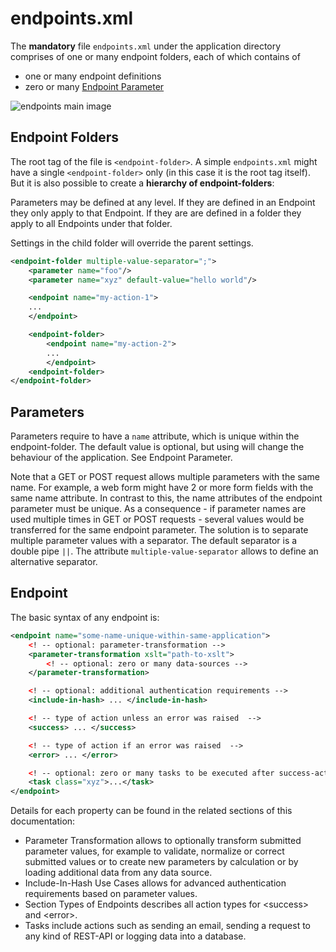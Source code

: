 # endpoints.xml

The **mandatory** file `endpoints.xml` under the application directory comprises of one or many endpoint folders, each of which contains of

* one or many endpoint definitions
* zero or many [Endpoint Parameter](../endpoint-parameter.md)

![endpoints main image](https://cdn.openendpoints.io/images/gitbook/endpoints-xml-main-image.png)

## Endpoint Folders

The root tag of the file is `<endpoint-folder>`. A simple `endpoints.xml` might have a single `<endpoint-folder>` only (in this case it is the root tag itself). But it is also possible to create a **hierarchy of endpoint-folders**:

Parameters may be defined at any level. If they are defined in an Endpoint they only apply to that Endpoint. If they are are defined in a folder they apply to all Endpoints under that folder.

Settings in the child folder will override the parent settings.

```xml
<endpoint-folder multiple-value-separator=";">
    <parameter name="foo"/>
    <parameter name="xyz" default-value="hello world"/>

    <endpoint name="my-action-1">
    ...
    </endpoint>

    <endpoint-folder>
        <endpoint name="my-action-2">
        ...
        </endpoint>
    <endpoint-folder>
</endpoint-folder>
```

## Parameters

Parameters require to have a `name` attribute, which is unique within the endpoint-folder. The default value is optional, but using will change the behaviour of the application. See Endpoint Parameter.

Note that a GET or POST request allows multiple parameters with the same name. For example, a web form might have 2 or more form fields with the same name attribute. In contrast to this, the name attributes of the endpoint parameter must be unique. As a consequence - if parameter names are used multiple times in GET or POST requests - several values would be transferred for the same endpoint parameter. The solution is to separate multiple parameter values with a separator. The default separator is a double pipe `||`. The attribute `multiple-value-separator` allows to define an alternative separator.

## Endpoint

The basic syntax of any endpoint is:

```xml
<endpoint name="some-name-unique-within-same-application">
    <! -- optional: parameter-transformation -->
    <parameter-transformation xslt="path-to-xslt">
        <! -- optional: zero or many data-sources -->
    </parameter-transformation>

    <! -- optional: additional authentication requirements -->
    <include-in-hash> ... </include-in-hash>

    <! -- type of action unless an error was raised  -->
    <success> ... </success>

    <! -- type of action if an error was raised  -->
    <error> ... </error>

    <! -- optional: zero or many tasks to be executed after success-action has been executed -->
    <task class="xyz">...</task>
</endpoint>
```

Details for each property can be found in the related sections of this documentation:

* Parameter Transformation allows to optionally transform submitted parameter values, for example to validate, normalize or correct submitted values or to create new parameters by calculation or by loading additional data from any data source.
* Include-In-Hash Use Cases allows for advanced authentication requirements based on parameter values.
* Section Types of Endpoints describes all action types for \<success> and \<error>.
* Tasks include actions such as sending an email, sending a request to any kind of REST-API or logging data into a database.
